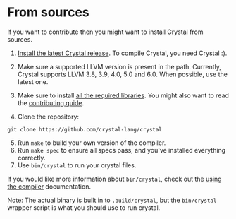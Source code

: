 # From sources

If you want to contribute then you might want to install Crystal from sources.

1. [Install the latest Crystal release](https://crystal-lang.org/docs/installation). To compile Crystal, you need Crystal :).

2. Make sure a supported LLVM version is present in the path. Currently, Crystal supports LLVM 3.8, 3.9, 4.0, 5.0 and 6.0. When possible, use the latest one.

3. Make sure to install [all the required libraries](https://github.com/crystal-lang/crystal/wiki/All-required-libraries). You might also want to read the [contributing guide](https://github.com/crystal-lang/crystal/blob/master/CONTRIBUTING.md).

4. Clone the repository:

```
git clone https://github.com/crystal-lang/crystal
```

5. Run `make` to build your own version of the compiler.
6. Run `make spec` to ensure all specs pass, and you've installed everything correctly.
7. Use `bin/crystal` to run your crystal files.

If you would like more information about `bin/crystal`, check out the [using the compiler](https://crystal-lang.org/docs/using_the_compiler/) documentation.

Note: The actual binary is built in to `.build/crystal`, but the `bin/crystal` wrapper script is what you should use to run crystal.
